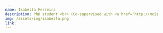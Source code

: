 ```yaml
---
name: Isabella Ferreira
description: PhD student <br> (Co-supervised with <a href="http://mcis.polymtl.ca/bram.html" target="_blank">Prof. Bram Adams</a>)
img: /assets/img/isabella.png
link: 
---
```

